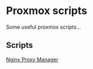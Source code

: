 # Proxmox scripts

Some useful proxmox scripts...

## Scripts

[Nginx Proxy Manager](https://github.com/lukirch1984/proxmox-scripts/tree/main/lxc/nginx-proxy-manager)
